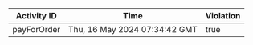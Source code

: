 | Activity ID | Time | Violation |
| --- | --- | --- |
| payForOrder | Thu, 16 May 2024 07:34:42 GMT | true |